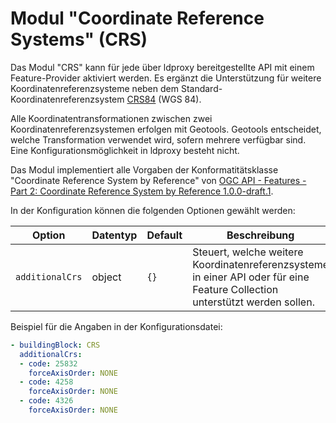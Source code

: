 # Modul "Coordinate Reference Systems" (CRS)

Das Modul "CRS" kann für jede über ldproxy bereitgestellte API mit einem Feature-Provider aktiviert werden. Es ergänzt die Unterstützung für weitere Koordinatenreferenzsysteme neben dem Standard-Koordinatenreferenzsystem [CRS84](http://www.opengis.net/def/crs/OGC/1.3/CRS84) (WGS 84).

Alle Koordinatentransformationen zwischen zwei Koordinatenreferenzsystemen erfolgen mit Geotools. Geotools entscheidet, welche Transformation verwendet wird, sofern mehrere verfügbar sind. Eine Konfigurationsmöglichkeit in ldproxy besteht nicht.

Das Modul implementiert alle Vorgaben der Konformatitätsklasse "Coordinate Reference System by Reference" von [OGC API - Features - Part 2: Coordinate Reference System by Reference 1.0.0-draft.1](http://docs.opengeospatial.org/DRAFTS/18-058.html).

In der Konfiguration können die folgenden Optionen gewählt werden:

|Option |Datentyp |Default |Beschreibung
| --- | --- | --- | ---
|`additionalCrs` |object |`{}` |Steuert, welche weitere Koordinatenreferenzsysteme in einer API oder für eine Feature Collection unterstützt werden sollen.

Beispiel für die Angaben in der Konfigurationsdatei:

```yaml
- buildingBlock: CRS
  additionalCrs:
  - code: 25832
    forceAxisOrder: NONE
  - code: 4258
    forceAxisOrder: NONE
  - code: 4326
    forceAxisOrder: NONE
```
